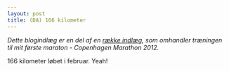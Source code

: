 ```yaml
---
layout: post
title: (DA) 166 kilometer
---
```


*Dette blogindlæg er en del af en [række indlæg](/marathon.html), som omhandler træningen til mit første maraton - Copenhagen Marathon 2012.*

166 kilometer løbet i februar. Yeah!
